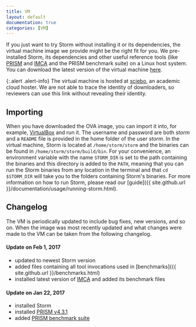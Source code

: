 ```yaml
---
title: VM
layout: default
documentation: true
categories: [VM]
---
```


If you just want to try Storm without installing it or its dependencies, the virtual machine image we provide might be the right fit for you. We pre-installed Storm, its dependencies and other useful reference tools (like [PRISM](http://www.prismmodelchecker.org/) and [IMCA](https://github.com/buschko/imca) and the PRISM benchmark suite) on a Linux host system. You can download the latest version of the virtual machine [here](https://rwth-aachen.sciebo.de/index.php/s/nthEAQL4o49zkYp).

{:.alert .alert-info}
The virtual machine is hosted at [sciebo](https://www.sciebo.de/en/), an academic cloud hoster. We are not able to trace the identity of downloaders, so reviewers can use this link without revealing their identity.

## Importing

When you have downloaded the OVA image, you can import it into, for example, [VirtualBox](https://www.virtualbox.org) and run it. The username and password are both *storm* and a `README` file is provided in the home folder of the user *storm*. In the virtual machine, Storm is located at `/home/storm/storm` and the binaries can be found in `/home/storm/storm/build/bin`. For your convenience, an environment variable with the name `STORM_DIR` is set to the path containing the binaries and this directory is added to the `PATH`, meaning that you can run the Storm binaries from any location in the terminal and that `cd $STORM_DIR` will take you to the folders containing Storm's binaries. For more information on how to run Storm, please read our [guide]({{ site.github.url }}/documentation/usage/running-storm.html).

## Changelog

The VM is periodically updated to include bug fixes, new versions, and so on. When the image was most recently updated and what changes were made to the VM can be taken from the following changelog.

#### Update on Feb 1, 2017

- updated to newest Storm version
- added files containing all tool invocations used in [benchmarks]({{ site.github.url }}/benchmarks.html)
- installed latest version of [IMCA](https://github.com/buschko/imca) and added its benchmark files

#### Update on Jan 22, 2017

- installed Storm
- installed [PRISM v4.3.1](http://www.prismmodelchecker.org/download.php)
- added [PRISM benchmark suite](https://github.com/prismmodelchecker/prism-benchmarks/)
